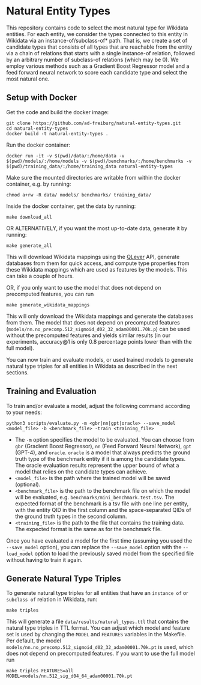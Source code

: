# Natural Entity Types

This repository contains code to select the most natural type for Wikidata entities.
For each entity, we consider the types connected to this entity in Wikidata via an instance-of/subclass-of* path.
That is, we create a set of candidate types that consists of all types that are reachable from the entity via a chain
of relations that starts with a single instance-of relation, followed by an arbitrary number of subclass-of relations
(which may be 0).
We employ various methods such as a Gradient Boost Regressor model and a feed forward neural network to score each
candidate type and select the most natural one.

## Setup with Docker

Get the code and build the docker image:

    git clone https://github.com/ad-freiburg/natural-entity-types.git
    cd natural-entity-types
    docker build -t natural-entity-types .

Run the docker container:

    docker run -it -v $(pwd)/data/:/home/data -v $(pwd)/models/:/home/models -v $(pwd)/benchmarks/:/home/benchmarks -v $(pwd)/training_data/:/home/training_data natural-entity-types

Make sure the mounted directories are writable from within the docker container, e.g. by running:

    chmod a+rw -R data/ models/ benchmarks/ training_data/

Inside the docker container, get the data by running:

    make download_all

OR ALTERNATIVELY, if you want the most up-to-date data, generate it by running:

    make generate_all

This will download Wikidata mappings using the [QLever](https://qlever.cs.uni-freiburg.de/wikidata) API, generate
databases from them for quick access, and compute type properties from these Wikidata mappings which are used as
features by the models. This can take a couple of hours.

OR, if you only want to use the model that does not depend on precomputed features, you can run

    make generate_wikidata_mappings

This will only download the Wikidata mappings and generate the databases from them. The model that does not depend on
precomputed features (`models/nn.no_precomp.512_sigmoid_d02_32_adam00001.70k.p`) can be used without the precomputed
features and yields similar results (in our experiments, accuracy@1 is only 0.8 percentage points lower than with the
full model).

You can now train and evaluate models, or used trained models to generate natural type triples for all entities in
Wikidata as described in the next sections.


## Training and Evaluation

To train and/or evaluate a model, adjust the following command according to your needs:

    python3 scripts/evaluate.py -m <gbr|nn|gpt|oracle> --save_model <model_file> -b <benchmark_file> -train <training_file>

- The `-m` option specifies the model to be evaluated. You can choose from `gbr` (Gradient Boost Regressor),
`nn` (Feed Forward Neural Network), `gpt` (GPT-4), and `oracle`. `oracle` is a model that always predicts the ground
  truth type of the benchmark entity if it is among the candidate types. The oracle evaluation results represent the
  upper bound of what a model that relies on the candidate types can achieve.
- `<model_file>` is the path where the trained model will be saved (optional).
- `<benchmark_file>` is the path to the benchmark file on which the model will be evaluated, e.g.
`benchmarks/mini_benchmark.test.tsv`. The expected format of the benchmark is a tsv file with one line per entity, with
  the entity QID in the first column and the space-separated QIDs of the ground truth types in the second column.
- `<training_file>` is the path to the file that contains the training data. The expected format is the same as for the
  benchmark file.

Once you have evaluated a model for the first time (assuming you used the `--save_model` option), you can replace
the `--save_model` option with the `--load_model` option to load the previously saved model from the specified file
without having to train it again.

## Generate Natural Type Triples

To generate natural type triples for all entities that have an `instance of` or `subclass of` relation in Wikidata, run:

    make triples

This will generate a file `data/results/natural_types.ttl` that contains the natural type triples in TTL format.
You can adjust which model and feature set is used by changing the `MODEL` and `FEATURES` variables in the Makefile.
Per default, the model `models/nn.no_precomp.512_sigmoid_d02_32_adam00001.70k.pt` is used, which does not depend on
precomputed features. If you want to use the full model run

    make triples FEATURES=all MODEL=models/nn.512_sig_d04_64_adam00001.70k.pt